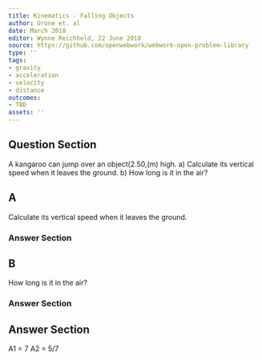 ```yaml
---
title: Kinematics - Falling Objects
author: Urone et. al
date: March 2018
editor: Wynne Reichheld, 22 June 2018
source: https://github.com/openwebwork/webwork-open-problem-library
type: ''
tags:
- gravity
- acceleration
- velocity
- distance
outcomes:
- TBD
assets: ''
---
```


## Question Section 

A kangaroo can jump over an object(2.50,(m) high.
a) Calculate its vertical speed when it leaves the ground.
b) How long is it in the air?
## A
Calculate its vertical speed when it leaves the ground.
### Answer Section
## B
How long is it in the air?
### Answer Section


## Answer Section

A1 = 7
A2 = 5/7